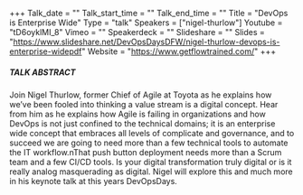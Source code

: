 +++
Talk_date = ""
Talk_start_time = ""
Talk_end_time = ""
Title = "DevOps is Enterprise Wide"
Type = "talk"
Speakers = ["nigel-thurlow"]
Youtube = "tD6oyklMI_8"
Vimeo = ""
Speakerdeck = ""
Slideshare = ""
Slides = "https://www.slideshare.net/DevOpsDaysDFW/nigel-thurlow-devops-is-enterprise-widepdf"
Website = "https://www.getflowtrained.com/"
+++

##### TALK ABSTRACT

Join Nigel Thurlow, former Chief of Agile at Toyota as he explains how we’ve been fooled into thinking a value stream is a digital concept. Hear from him as he explains how Agile is failing in organizations and how DevOps is not just confined to the technical domains; it is an enterprise wide concept that embraces all levels of complicate and governance, and to succeed we are going to need more than a few technical tools to automate the IT workflow.nThat push button deployment needs more than a Scrum team and a few CI/CD tools. Is your digital transformation truly digital or is it really analog masquerading as digital. Nigel will explore this and much more in his keynote talk at this years DevOpsDays.
